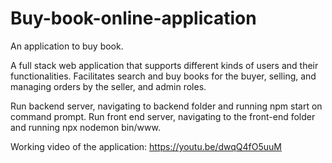 # Buy-book-online-application
An application to buy book.

A full stack web application that supports different kinds of users and their functionalities.
Facilitates search and buy books for the buyer, selling, and managing orders by the seller, and admin roles.

Run backend server, navigating to backend folder and running npm start on command prompt.
Run front end server, navigating to the front-end folder and running npx nodemon bin/www.

Working video of the application: https://youtu.be/dwqQ4fO5uuM
